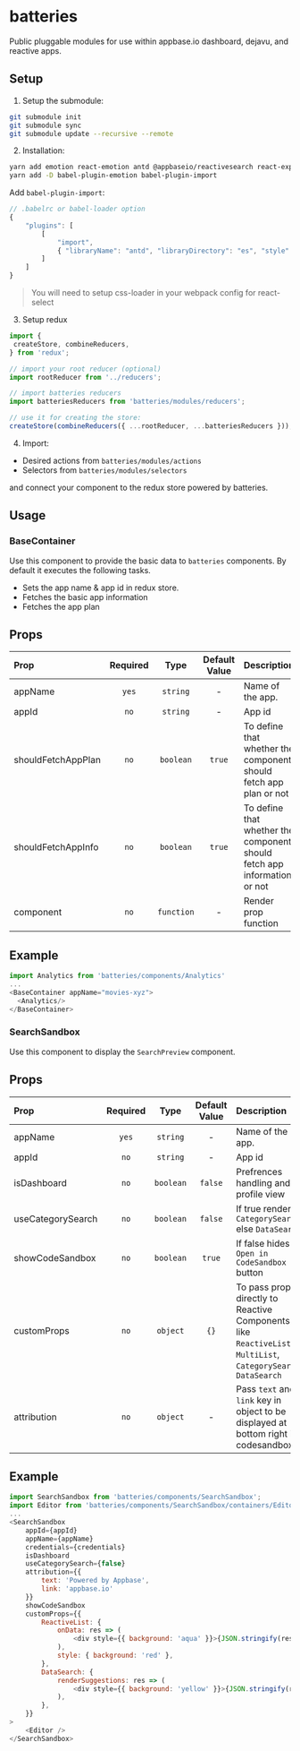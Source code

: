 # batteries

Public pluggable modules for use within appbase.io dashboard, dejavu, and reactive apps.

## Setup

1. Setup the submodule:

```bash
git submodule init
git submodule sync
git submodule update --recursive --remote
```

2. Installation:

```bash
yarn add emotion react-emotion antd @appbaseio/reactivesearch react-expand-collapse codesandbox react-element-to-jsx-string appbase-js react-ace brace recharts moment lodash reselect redux-thunk react-joyride
yarn add -D babel-plugin-emotion babel-plugin-import
```

Add `babel-plugin-import`:

```js
// .babelrc or babel-loader option
{
	"plugins": [
		[
			"import",
			{ "libraryName": "antd", "libraryDirectory": "es", "style": "css" }
		]
	]
}
```

> You will need to setup css-loader in your webpack config for react-select

3. Setup redux

```js
import {
 createStore, combineReducers,
} from 'redux';

// import your root reducer (optional)
import rootReducer from '../reducers';

// import batteries reducers
import batteriesReducers from 'batteries/modules/reducers';

// use it for creating the store:
createStore(combineReducers({ ...rootReducer, ...batteriesReducers })),
```

4. Import:

-   Desired actions from `batteries/modules/actions`
-   Selectors from `batteries/modules/selectors`

and connect your component to the redux store powered by batteries.

## Usage

### BaseContainer

Use this component to provide the basic data to `batteries` components.
By default it executes the following tasks.

-   Sets the app name & app id in redux store.
-   Fetches the basic app information
-   Fetches the app plan

## Props

| Prop               | Required |    Type    | Default Value | Description                                                              |
| :----------------- | :------: | :--------: | :-----------: | :----------------------------------------------------------------------- |
| appName            |  `yes`   |  `string`  |       -       | Name of the app.                                                         |
| appId              |   `no`   |  `string`  |       -       | App id                                                                   |
| shouldFetchAppPlan |   `no`   | `boolean`  |    `true`     | To define that whether the component should fetch app plan or not        |
| shouldFetchAppInfo |   `no`   | `boolean`  |    `true`     | To define that whether the component should fetch app information or not |
| component          |   `no`   | `function` |       -       | Render prop function                                                     |

## Example

```js
import Analytics from 'batteries/components/Analytics'
...
<BaseContainer appName="movies-xyz">
  <Analytics/>
</BaseContainer>
```

### SearchSandbox

Use this component to display the `SearchPreview` component.

## Props

| Prop              | Required |   Type    | Default Value | Description                                                                                                    |
| :---------------- | :------: | :-------: | :-----------: | :------------------------------------------------------------------------------------------------------------- |
| appName           |  `yes`   | `string`  |       -       | Name of the app.                                                                                               |
| appId             |   `no`   | `string`  |       -       | App id                                                                                                         |
| isDashboard       |   `no`   | `boolean` |    `false`    | Prefrences handling and profile view                                                                           |
| useCategorySearch |   `no`   | `boolean` |    `false`    | If true renders `CategorySearch` else `DataSearch`                                                             |
| showCodeSandbox   |   `no`   | `boolean` |    `true`     | If false hides `Open in CodeSandbox` button                                                                    |
| customProps       |   `no`   | `object`  |     `{}`      | To pass props directly to Reactive Components like `ReactiveList`, `MultiList`, `CategorySearch`, `DataSearch` |
| attribution       |   `no`   | `object`  |       -       | Pass `text` and `link` key in object to be displayed at bottom right in codesandbox                            |

## Example

```js
import SearchSandbox from 'batteries/components/SearchSandbox';
import Editor from 'batteries/components/SearchSandbox/containers/Editor';
...
<SearchSandbox
	appId={appId}
	appName={appName}
	credentials={credentials}
	isDashboard
	useCategorySearch={false}
	attribution={{
		text: 'Powered by Appbase',
		link: 'appbase.io'
	}}
	showCodeSandbox
	customProps={{
		ReactiveList: {
			onData: res => (
				<div style={{ background: 'aqua' }}>{JSON.stringify(res)}</div>
			),
			style: { background: 'red' },
		},
		DataSearch: {
			renderSuggestions: res => (
				<div style={{ background: 'yellow' }}>{JSON.stringify(res)}</div>
			),
		},
	}}
>
	<Editor />
</SearchSandbox>
```
